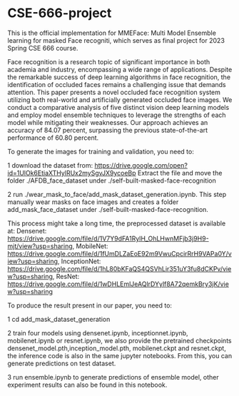# CSE-666-project
This is the official implementation for MMEFace: Multi Model Ensemble learning for masked Face recogniti, which serves as final project for 2023 Spring CSE 666 course.

Face recognition is a research topic of significant importance in both academia and industry, encompassing a wide range of applications. Despite the remarkable success of deep learning algorithms in face recognition, the identification of occluded faces remains a challenging issue that demands attention. This paper presents a novel occluded face recognition system utilizing both real-world and artificially generated occluded face images. We conduct a comparative analysis of five distinct vision deep learning models and employ model ensemble techniques to leverage the strengths of each model while mitigating their weaknesses. Our approach achieves an accuracy of 84.07 percent, surpassing the previous state-of-the-art performance of 60.80 percent.

To generate the images for training and validation, you need to:

1 download the dataset from: https://drive.google.com/open?id=1UlOk6EtiaXTHylRUx2mySgvJX9ycoeBp
Extract the file and move the folder ./AFDB_face_dataset under ./self-built-masked-face-recognition

2 run ./wear_mask_to_face/add_mask_dataset_generation.ipynb. This step manually wear masks on face images and creates a folder add_mask_face_dataset under ./self-built-masked-face-recognition.

This process might take a long time, the preprocessed dataset is available at:
Densenet: https://drive.google.com/file/d/1V7Y9dFA1RylH_OhLHwnMFjb3j9H9-mjt/view?usp=sharing, 
MobileNet: https://drive.google.com/file/d/1fUmDLZaEoE92m9VwuCpcirRrH9VAPa0Y/view?usp=sharing, 
InceptionNet: https://drive.google.com/file/d/1hL80bKFaQS4QSVhLir351uY3fu8dCKPv/view?usp=sharing,
ResNet: https://drive.google.com/file/d/1wDHLEmlJeAQlrDYylf8A72qemkBry3jK/view?usp=sharing

To produce the result present in our paper, you need to:

1 cd add_mask_dataset_generation

2 train four models using densenet.ipynb, inceptionnet.ipynb,  mobilenet.ipynb or resnet.ipynb, we also provide the pretrained checkpoints densenet_model.pth,inception_model.pth, mobilenet.ckpt and resnet.ckpt, the inference code is also in the same jupyter notebooks. From this, you can generate predictions on test dataset.

3 run ensemble.ipynb to generate predictions of ensemble model, other experiment results can also be found in this notebook.
